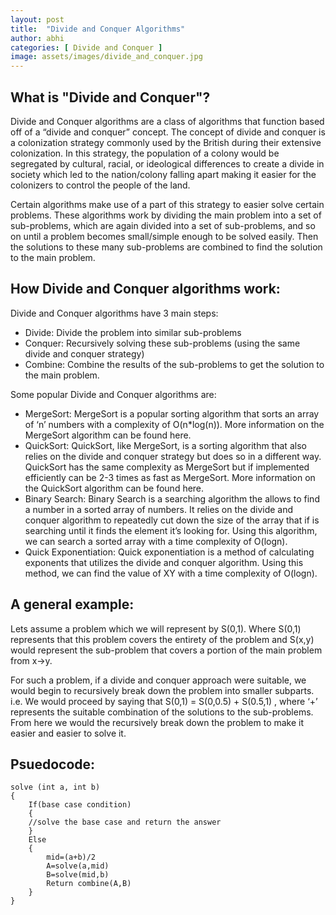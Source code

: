```yaml
---
layout: post
title:  "Divide and Conquer Algorithms"
author: abhi
categories: [ Divide and Conquer ]
image: assets/images/divide_and_conquer.jpg
---
```


## What is "Divide and Conquer"?

Divide and Conquer algorithms are a class of algorithms that function based off of a “divide and conquer” concept. The concept of divide and conquer is a colonization strategy commonly used by the British during their extensive colonization. In this strategy, the population of a colony would be segregated by cultural, racial, or ideological differences to create a divide in society which led to the nation/colony falling apart making it easier for the colonizers to control the people of the land.

Certain algorithms make use of a part of this strategy to easier solve certain problems. These algorithms work by dividing the main problem into a set of sub-problems, which are again divided into a set of sub-problems, and so on until a problem becomes small/simple enough to be solved easily. Then the solutions to these many sub-problems are combined to find the solution to the main problem.

## How Divide and Conquer algorithms work:
Divide and Conquer algorithms have 3 main steps:
* Divide: Divide the problem into similar sub-problems
* Conquer: Recursively solving these sub-problems (using the same divide and conquer strategy)
* Combine: Combine the results of the sub-problems to get the solution to the main problem.

Some popular Divide and Conquer algorithms are:
* MergeSort: MergeSort is a popular sorting algorithm that sorts an array of ‘n’ numbers with a complexity of O(n*log(n)). More information on the MergeSort algorithm can be found here.
* QuickSort: QuickSort, like MergeSort, is a sorting algorithm that also relies on the divide and conquer strategy but does so in a different way. QuickSort has the same complexity as MergeSort but if implemented efficiently can be 2-3 times as fast as MergeSort. More information on the QuickSort algorithm can be found here.
* Binary Search: Binary Search is a searching algorithm the allows to find a number in a sorted array of numbers. It relies on the divide and conquer algorithm to repeatedly cut down the size of the array that if is searching until it finds the element it’s looking for. Using this algorithm, we can search a sorted array with a time complexity of O(logn).
* Quick Exponentiation: Quick exponentiation is a method of calculating exponents that utilizes the divide and conquer algorithm. Using this method, we can find the value of XY with a time complexity of O(logn).

## A general example:
Lets assume a problem which we will represent by S(0,1). Where S(0,1) represents that this problem covers the entirety of the problem and S(x,y) would represent the sub-problem that covers a portion of the main problem from x->y. 

For such a problem, if a divide and conquer approach were suitable, we would begin to recursively break down the problem into smaller subparts. i.e. We would proceed by saying that S(0,1) = S(0,0.5) + S(0.5,1) , where ‘+’ represents the suitable combination of the solutions to the sub-problems. From here we would the recursively break down the problem to make it easier and easier to solve it.

## Psuedocode:
```
solve (int a, int b)
{
	If(base case condition)
    {
	//solve the base case and return the answer
	}
	Else
    {
		mid=(a+b)/2
		A=solve(a,mid)
		B=solve(mid,b)
		Return combine(A,B)
    }
}
```
